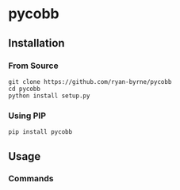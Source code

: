 # pycobb

## Installation

### From Source

```
git clone https://github.com/ryan-byrne/pycobb
cd pycobb
python install setup.py
```

### Using PIP

```
pip install pycobb
```

## Usage

### Commands

###
